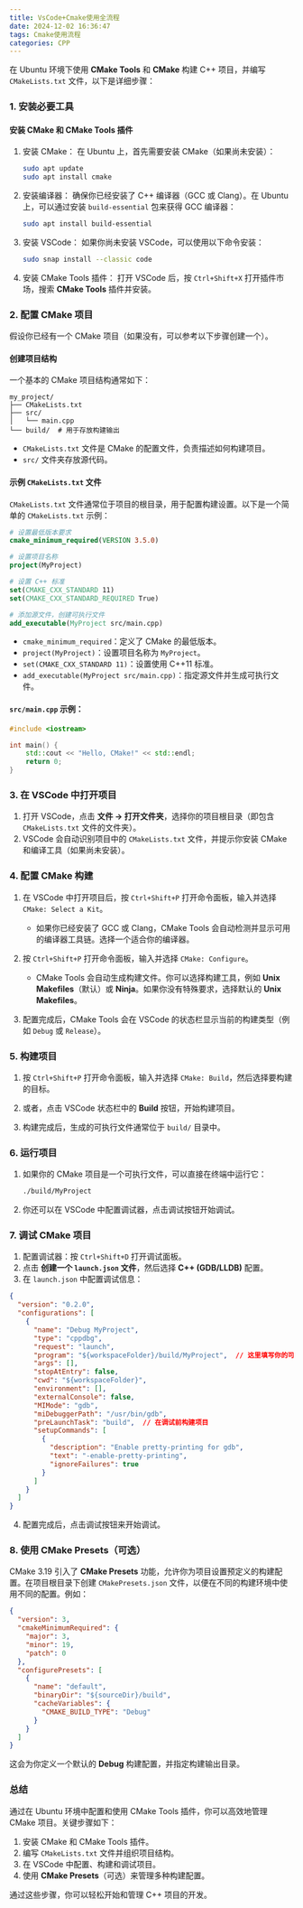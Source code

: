 ```yaml
---
title: VsCode+Cmake使用全流程
date: 2024-12-02 16:36:47
tags: Cmake使用流程
categories: CPP
---
```



在 Ubuntu 环境下使用 **CMake Tools** 和 **CMake** 构建 C++ 项目，并编写 `CMakeLists.txt` 文件，以下是详细步骤：

### 1. 安装必要工具

#### 安装 CMake 和 CMake Tools 插件

1. 安装 CMake：
   在 Ubuntu 上，首先需要安装 CMake（如果尚未安装）：
   ```bash
   sudo apt update
   sudo apt install cmake
   ```

2. 安装编译器：
   确保你已经安装了 C++ 编译器（GCC 或 Clang）。在 Ubuntu 上，可以通过安装 `build-essential` 包来获得 GCC 编译器：
   ```bash
   sudo apt install build-essential
   ```

3. 安装 VSCode：
   如果你尚未安装 VSCode，可以使用以下命令安装：
   ```bash
   sudo snap install --classic code
   ```

4. 安装 CMake Tools 插件：
   打开 VSCode 后，按 `Ctrl+Shift+X` 打开插件市场，搜索 **CMake Tools** 插件并安装。

### 2. 配置 CMake 项目

假设你已经有一个 CMake 项目（如果没有，可以参考以下步骤创建一个）。

#### 创建项目结构
一个基本的 CMake 项目结构通常如下：

```
my_project/
├── CMakeLists.txt
├── src/
│   └── main.cpp
└── build/  # 用于存放构建输出
```

- `CMakeLists.txt` 文件是 CMake 的配置文件，负责描述如何构建项目。
- `src/` 文件夹存放源代码。

#### 示例 `CMakeLists.txt` 文件
`CMakeLists.txt` 文件通常位于项目的根目录，用于配置构建设置。以下是一个简单的 `CMakeLists.txt` 示例：

```cmake
# 设置最低版本要求
cmake_minimum_required(VERSION 3.5.0)

# 设置项目名称
project(MyProject)

# 设置 C++ 标准
set(CMAKE_CXX_STANDARD 11)
set(CMAKE_CXX_STANDARD_REQUIRED True)

# 添加源文件，创建可执行文件
add_executable(MyProject src/main.cpp)
```

- `cmake_minimum_required`：定义了 CMake 的最低版本。
- `project(MyProject)`：设置项目名称为 `MyProject`。
- `set(CMAKE_CXX_STANDARD 11)`：设置使用 C++11 标准。
- `add_executable(MyProject src/main.cpp)`：指定源文件并生成可执行文件。

#### `src/main.cpp` 示例：
```cpp
#include <iostream>

int main() {
    std::cout << "Hello, CMake!" << std::endl;
    return 0;
}
```

### 3. 在 VSCode 中打开项目

1. 打开 VSCode，点击 **文件 -> 打开文件夹**，选择你的项目根目录（即包含 `CMakeLists.txt` 文件的文件夹）。
2. VSCode 会自动识别项目中的 `CMakeLists.txt` 文件，并提示你安装 CMake 和编译工具（如果尚未安装）。

### 4. 配置 CMake 构建

1. 在 VSCode 中打开项目后，按 `Ctrl+Shift+P` 打开命令面板，输入并选择 `CMake: Select a Kit`。
   
   - 如果你已经安装了 GCC 或 Clang，CMake Tools 会自动检测并显示可用的编译器工具链。选择一个适合你的编译器。
   
2. 按 `Ctrl+Shift+P` 打开命令面板，输入并选择 `CMake: Configure`。
   
   - CMake Tools 会自动生成构建文件。你可以选择构建工具，例如 **Unix Makefiles**（默认）或 **Ninja**。如果你没有特殊要求，选择默认的 **Unix Makefiles**。

3. 配置完成后，CMake Tools 会在 VSCode 的状态栏显示当前的构建类型（例如 `Debug` 或 `Release`）。

### 5. 构建项目

1. 按 `Ctrl+Shift+P` 打开命令面板，输入并选择 `CMake: Build`，然后选择要构建的目标。
   
2. 或者，点击 VSCode 状态栏中的 **Build** 按钮，开始构建项目。

3. 构建完成后，生成的可执行文件通常位于 `build/` 目录中。

### 6. 运行项目

1. 如果你的 CMake 项目是一个可执行文件，可以直接在终端中运行它：
   ```bash
   ./build/MyProject
   ```

2. 你还可以在 VSCode 中配置调试器，点击调试按钮开始调试。

### 7. 调试 CMake 项目

1. 配置调试器：按 `Ctrl+Shift+D` 打开调试面板。
2. 点击 **创建一个 `launch.json` 文件**，然后选择 **C++ (GDB/LLDB)** 配置。
3. 在 `launch.json` 中配置调试信息：

```json
{
  "version": "0.2.0",
  "configurations": [
    {
      "name": "Debug MyProject",
      "type": "cppdbg",
      "request": "launch",
      "program": "${workspaceFolder}/build/MyProject",  // 这里填写你的可执行文件路径
      "args": [],
      "stopAtEntry": false,
      "cwd": "${workspaceFolder}",
      "environment": [],
      "externalConsole": false,
      "MIMode": "gdb",
      "miDebuggerPath": "/usr/bin/gdb",
      "preLaunchTask": "build",  // 在调试前构建项目
      "setupCommands": [
        {
          "description": "Enable pretty-printing for gdb",
          "text": "-enable-pretty-printing",
          "ignoreFailures": true
        }
      ]
    }
  ]
}
```

4. 配置完成后，点击调试按钮来开始调试。

### 8. 使用 CMake Presets（可选）

CMake 3.19 引入了 **CMake Presets** 功能，允许你为项目设置预定义的构建配置。在项目根目录下创建 `CMakePresets.json` 文件，以便在不同的构建环境中使用不同的配置。例如：

```json
{
  "version": 3,
  "cmakeMinimumRequired": {
    "major": 3,
    "minor": 19,
    "patch": 0
  },
  "configurePresets": [
    {
      "name": "default",
      "binaryDir": "${sourceDir}/build",
      "cacheVariables": {
        "CMAKE_BUILD_TYPE": "Debug"
      }
    }
  ]
}
```

这会为你定义一个默认的 **Debug** 构建配置，并指定构建输出目录。

### 总结

通过在 Ubuntu 环境中配置和使用 CMake Tools 插件，你可以高效地管理 CMake 项目。关键步骤如下：

1. 安装 CMake 和 CMake Tools 插件。
2. 编写 `CMakeLists.txt` 文件并组织项目结构。
3. 在 VSCode 中配置、构建和调试项目。
4. 使用 **CMake Presets**（可选）来管理多种构建配置。

通过这些步骤，你可以轻松开始和管理 C++ 项目的开发。